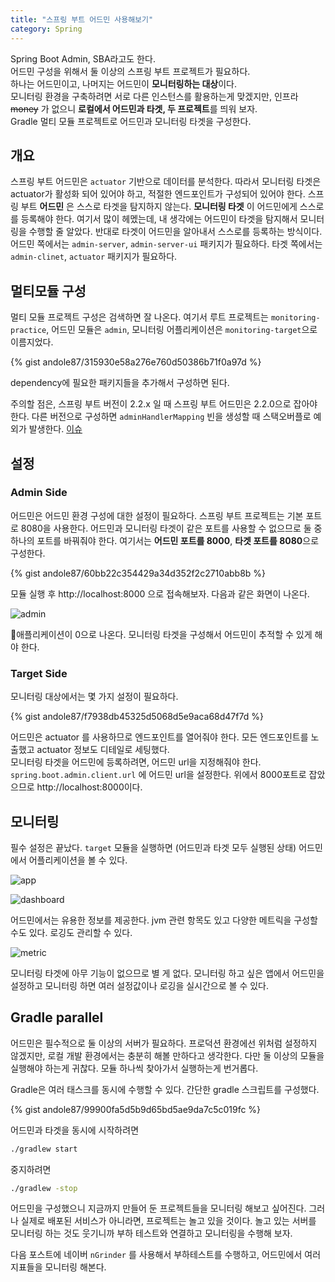 ```yaml
---
title: "스프링 부트 어드민 사용해보기"
category: Spring
---
```


Spring Boot Admin, SBA라고도 한다.  
어드민 구성을 위해서 둘 이상의 스프링 부트 프로젝트가 필요하다.  
하나는 어드민이고, 나머지는 어드민이 **모니터링하는 대상**이다.  
모니터링 환경을 구축하려면 서로 다른 인스턴스를 활용하는게 맞겠지만, 인프라 ~~money~~ 가 없으니 **로컬에서 어드민과 타겟, 두 프로젝트**를 띄워 보자.  
Gradle 멀티 모듈 프로젝트로 어드민과 모니터링 타겟을 구성한다.

## 개요
스프링 부트 어드민은 `actuator` 기반으로 데이터를 분석한다. 따라서 모니터링 타겟은 actuator가 활성화 되어 있어야 하고, 적절한 엔드포인트가 구성되어 있어야 한다.
스프링 부트 **어드민** 은 스스로 타겟을 탐지하지 않는다. **모니터링 타겟** 이 어드민에게 스스로를 등록해야 한다. 여기서 많이 헤멨는데, 내 생각에는 어드민이 타겟을 탐지해서 모니터링을 수행할 줄 알았다. 반대로 타겟이 어드민을 알아내서 스스로를 등록하는 방식이다.  
어드민 쪽에서는 `admin-server`, `admin-server-ui` 패키지가 필요하다. 타겟 쪽에서는 `admin-clinet`, `actuator` 패키지가 필요하다.  

## 멀티모듈 구성
멀티 모듈 프로젝트 구성은 검색하면 잘 나온다. 여기서 루트 프로젝트는 `monitoring-practice`, 어드민 모듈은 `admin`, 모니터링 어플리케이션은 `monitoring-target`으로 이름지었다.

{% gist andole87/315930e58a276e760d50386b71f0a97d %}

dependency에 필요한 패키지들을 추가해서 구성하면 된다.

주의할 점은, 스프링 부트 버전이 2.2.x 일 때 스프링 부트 어드민은 2.2.0으로 잡아야 한다. 다른 버전으로 구성하면 `adminHandlerMapping` 빈을 생성할 때 스택오버플로 예외가 발생한다. [이슈](https://github.com/codecentric/spring-boot-admin/issues/1279)

## 설정
### Admin Side
어드민은 어드민 환경 구성에 대한 설정이 필요하다. 스프링 부트 프로젝트는 기본 포트로 8080을 사용한다. 어드민과 모니터링 타겟이 같은 포트를 사용할 수 없으므로 둘 중 하나의 포트를 바꿔줘야 한다. 여기서는 **어드민 포트를 8000**, **타겟 포트를 8080**으로 구성한다. 

{% gist andole87/60bb22c354429a34d352f2c2710abb8b %}

모듈 실행 후 http://localhost:8000 으로 접속해보자. 다음과 같은 화면이 나온다.

![admin](https://user-images.githubusercontent.com/40727649/72961958-41002880-3df6-11ea-8cab-da8ce1be7ea6.png)

애플리케이션이 0으로 나온다. 모니터링 타겟을 구성해서 어드민이 추적할 수 있게 해야 한다. 

### Target Side
모니터링 대상에서는 몇 가지 설정이 필요하다. 

{% gist andole87/f7938db45325d5068d5e9aca68d47f7d %}

어드민은 actuator 를 사용하므로 엔드포인트를 열어줘야 한다. 모든 엔드포인트를 노출했고 actuator 정보도 디테일로 세팅했다.  
모니터링 타겟을 어드민에 등록하려면, 어드민 url을 지정해줘야 한다. `spring.boot.admin.client.url` 에 어드민 url을 설정한다. 위에서 8000포트로 잡았으므로 http://localhost:8000이다. 

## 모니터링
필수 설정은 끝났다. `target` 모듈을 실행하면 (어드민과 타겟 모두 실행된 상태) 어드민에서 어플리케이션을 볼 수 있다. 

![app](https://user-images.githubusercontent.com/40727649/72962523-ee277080-3df7-11ea-9536-cd0740b9f6b1.png)

![dashboard](https://user-images.githubusercontent.com/40727649/72962524-eec00700-3df7-11ea-814c-5f1db7771961.png)

어드민에서는 유용한 정보를 제공한다. jvm 관련 항목도 있고 다양한 메트릭을 구성할 수도 있다. 로깅도 관리할 수 있다. 

![metric](https://user-images.githubusercontent.com/40727649/72962757-a05f3800-3df8-11ea-88d8-33d34fc42b51.png)

모니터링 타겟에 아무 기능이 없으므로 별 게 없다. 모니터링 하고 싶은 앱에서 어드민을 설정하고 모니터링 하면 여러 설정값이나 로깅을 실시간으로 볼 수 있다.

## Gradle parallel

어드민은 필수적으로 둘 이상의 서버가 필요하다. 프로덕션 환경에선 위처럼 설정하지 않겠지만, 로컬 개발 환경에서는 충분히 해볼 만하다고 생각한다. 다만 둘 이상의 모듈을 실행해야 하는게 귀찮다. 모듈 하나씩 찾아가서 실행하는게 번거롭다.  

Gradle은 여러 태스크를 동시에 수행할 수 있다. 간단한 gradle 스크립트를 구성했다.

{% gist andole87/99900fa5d5b9d65bd5ae9da7c5c019fc %}

어드민과 타겟을 동시에 시작하려면 
```bash
./gradlew start
```

중지하려면 

```bash
./gradlew -stop
```

어드민을 구성했으니 지금까지 만들어 둔 프로젝트들을 모니터링 해보고 싶어진다. 그러나 실제로 배포된 서비스가 아니라면, 프로젝트는 놀고 있을 것이다. 놀고 있는 서버를 모니터링 하는 것도 웃기니까 부하 테스트와 연결하고 모니터링을 수행해 보자.

다음 포스트에 네이버 `nGrinder` 를 사용해서 부하테스트를 수행하고, 어드민에서 여러 지표들을 모니터링 해본다.

